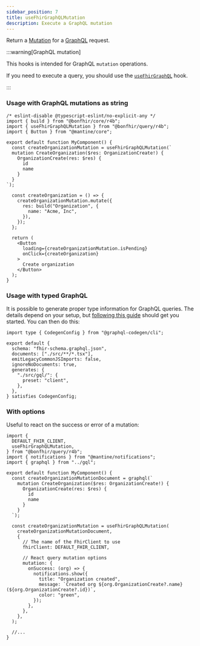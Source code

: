 ```yaml
---
sidebar_position: 7
title: useFhirGraphQLMutation
description: Execute a GraphQL mutation
---
```


Return a [Mutation](https://tanstack.com/query/latest/docs/react/guides/mutations) for a
[GraphQL](https://hl7.org/fhir/graphql.html) request.

:::warning[GraphQL mutation]

This hooks is intended for GraphQL `mutation` operations.

If you need to execute a query, you should use the [`useFhirGraphQL`](/packages/query/queries/use-fhir-graphql) hook.

:::

### Usage with GraphQL mutations as string

```tsx
/* eslint-disable @typescript-eslint/no-explicit-any */
import { build } from "@bonfhir/core/r4b";
import { useFhirGraphQLMutation } from "@bonfhir/query/r4b";
import { Button } from "@mantine/core";

export default function MyComponent() {
  const createOrganizationMutation = useFhirGraphQLMutation(`
  mutation CreateOrganization($res: OrganizationCreate!) {
    OrganizationCreate(res: $res) {
      id
      name
    }
  }
`);

  const createOrganization = () => {
    createOrganizationMutation.mutate({
      res: build("Organization", {
        name: "Acme, Inc",
      }),
    });
  };

  return (
    <Button
      loading={createOrganizationMutation.isPending}
      onClick={createOrganization}
    >
      Create organization
    </Button>
  );
}
```

### Usage with typed GraphQL

It is possible to generate proper type information for GraphQL queries.
The details depend on your setup, but [following this guide](https://the-guild.dev/graphql/codegen/docs/getting-started)
should get you started. You can then do this:

```tsx title="codegen.ts"
import type { CodegenConfig } from "@graphql-codegen/cli";

export default {
  schema: "fhir-schema.graphql.json",
  documents: ["./src/**/*.tsx"],
  emitLegacyCommonJSImports: false,
  ignoreNoDocuments: true,
  generates: {
    "./src/gql/": {
      preset: "client",
    },
  },
} satisfies CodegenConfig;
```

### With options

Useful to react on the success or error of a mutation:

```tsx
import {
  DEFAULT_FHIR_CLIENT,
  useFhirGraphQLMutation,
} from "@bonfhir/query/r4b";
import { notifications } from "@mantine/notifications";
import { graphql } from "../gql";

export default function MyComponent() {
  const createOrganizationMutationDocument = graphql(`
    mutation CreateOrganization($res: OrganizationCreate!) {
      OrganizationCreate(res: $res) {
        id
        name
      }
    }
  `);

  const createOrganizationMutation = useFhirGraphQLMutation(
    createOrganizationMutationDocument,
    {
      // The name of the FhirClient to use
      fhirClient: DEFAULT_FHIR_CLIENT,

      // React query mutation options
      mutation: {
        onSuccess: (org) => {
          notifications.show({
            title: "Organization created",
            message: `Created org ${org.OrganizationCreate?.name} (${org.OrganizationCreate?.id})`,
            color: "green",
          });
        },
      },
    },
  );

  //...
}
```
